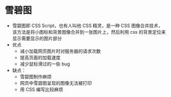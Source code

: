 # 雪碧图
    
- 雪碧图即 CSS Script，也有人叫他 CSS 精灵，是一种 CSS 图像合并技术，该方法是将小图标和背景图像合并到一张图片上，然后利用 css 的背景定位来显示需要显示的图片部分
- 优点
	- 减小加载网页图片时对服务器的请求次数
    - 提高页面的加载速度
    - 减少鼠标滑过的一些 bug
- 缺点：
    - 雪碧图制作麻烦
    - 网页中雪碧图呈现的图像无法被打印
    - 用 CSS 编写比较麻烦